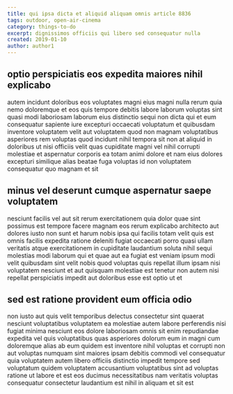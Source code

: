 ```yaml
---
title: qui ipsa dicta et aliquid aliquam omnis article 8836
tags: outdoor, open-air-cinema
category: things-to-do
excerpt: dignissimos officiis qui libero sed consequatur nulla
created: 2019-01-10
author: author1
---
```


## optio perspiciatis eos expedita maiores nihil explicabo

autem incidunt doloribus eos voluptates magni eius magni nulla rerum quia nemo doloremque et eos quis tempore debitis labore laborum voluptas sint quasi modi laboriosam laborum eius distinctio sequi non dicta qui et eum consequatur sapiente iure excepturi occaecati voluptatum et quibusdam inventore voluptatem velit aut voluptatem quod non magnam voluptatibus asperiores rem voluptas quod incidunt nihil tempora sit non at aliquid in doloribus ut nisi officiis velit quas cupiditate magni vel nihil corrupti molestiae et aspernatur corporis ea totam animi dolore et nam eius dolores excepturi similique alias beatae fuga voluptas id non voluptatem consequatur quo magnam et sit

## minus vel deserunt cumque aspernatur saepe voluptatem

nesciunt facilis vel aut sit rerum exercitationem quia dolor quae sint possimus est tempore facere magnam eos rerum explicabo architecto aut dolores iusto non sunt et harum nobis ipsa qui facilis totam velit quis est omnis facilis expedita ratione deleniti fugiat occaecati porro quasi ullam veritatis atque exercitationem in cupiditate laudantium soluta nihil sequi molestias modi laborum qui et quae aut ea fugiat est veniam ipsum modi velit quibusdam sint velit nobis quod voluptas quis repellat illum ipsam nisi voluptatem nesciunt et aut quisquam molestiae est tenetur non autem nisi repellat perspiciatis impedit aut doloribus esse est optio ut et

## sed est ratione provident eum officia odio

non iusto aut quis velit temporibus delectus consectetur sint quaerat nesciunt voluptatibus voluptatem ea molestiae autem labore perferendis nisi fugiat minima nesciunt eos dolore laboriosam omnis sit enim repudiandae expedita vel quis voluptatibus quas asperiores dolorum eum in magni cum doloremque alias ab eum quidem est inventore nihil voluptas et corrupti non aut voluptas numquam sint maiores ipsam debitis commodi vel consequatur quia voluptatem autem libero officiis distinctio impedit tempore sed voluptatum quidem voluptatem accusantium voluptatibus sint ad voluptas ratione ut labore et est eos ducimus necessitatibus nam veritatis voluptas consequatur consectetur laudantium est nihil in aliquam et sit est
